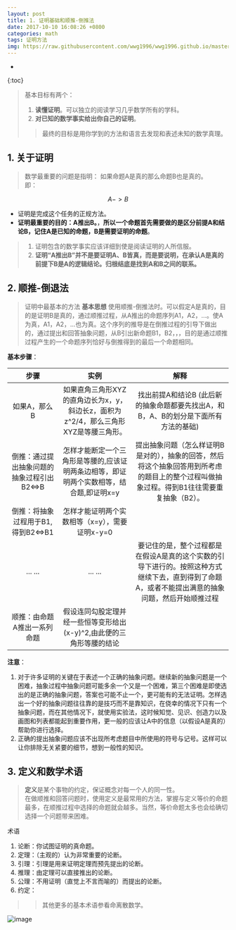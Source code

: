 ```yaml
---
layout: post
title: 1. 证明基础和顺推-倒推法
date: 2017-10-10 16:08:26 +0800
categories: math
tags: 证明方法 
img: https://raw.githubusercontent.com/wwg1996/wwg1996.github.io/master/images/proof.jpg
---
```


* 
{:toc}

> 基本目标有两个：
> 1. **读懂证明**。可以独立的阅读学习几乎数学所有的学科。
> 2. **对已知的数学事实给出你自己的证明**。
> > 最终的目标是用你学到的方法和语言去发现和表述未知的数学真理。

## 1. 关于证明
> 数学最重要的问题是指明： 如果命题A是真的那么命题B也是真的。\
> 即：
```math
 A -> B
```
* 证明是完成这个任务的正规方法。
* **证明最重要的目的：A推出B。**，**所以一个命题首先需要做的是区分前提A和结论B，记住A是已知的命题，B是需要证明的命题**。
> 1. 证明包含的数学事实应该详细到使是阅读证明的人所信服。
> 2. **证明“A推出B”并不是要证明A、B皆真，而是要说明，在承认A是真的前提下B是A的逻辑结论。归根结底是找到A和B之间的联系。**

## 2. 顺推-倒退法
> 证明中最基本的方法
> **基本思想**
> 使用顺推-倒推法时。可以假定A是真的，目的是证明B是真的，通过顺推过程，从A推出的命题序列A1，A2，...。使A为真，A1，A2，...也为真。这个序列的推导是在倒推过程的引导下做出的，通过提出和回答抽象问题，从B引出新命题B1，B2，，，目的是通过顺推过程产生的一个命题序列恰好与倒推得到的最后一个命题相同。

**基本步骤**：

|            步骤            |                    实例                    |                    解释                    |
| :----------------------: | :--------------------------------------: | :--------------------------------------: |
|         如果A，那么B          | 如果直角三角形XYZ的直角边长为x，y，斜边长z，面积为z^2/4，那么三角形XYZ是等腰三角形。 | 找出前提A和结论B (此后新的抽象命题都要先找出A，和B，A、B的划分是下面所有方法的基础) |
| 倒推：通过提出抽象问题的抽象过程引出B2<=>B | 怎样才能断定一个三角形是等腰的,应该证明两条边相等，即证明两个实数相等，结合题,即证明x=y | 提出抽象问题（怎么样证明B是对的），抽象的回答，然后将这个抽象回答用到所考虑的题目上的整个过程叫做抽象过程。得到B1往往需要重复抽象（B2）。 |
|  倒推：将抽象过程用于B1,得到B2<=>B1  |       怎样才能证明两个实数相等（x=y），需要证明x-y=0        |                                          |
|         ... ...          |                 ... ...                  | 要记住的是，整个过程都是在假设A是真的这个实数的引导下进行的。按照这种方式继续下去，直到得到了命题A，或者不能提出满意的抽象问题，然后开始顺推过程 |
|      顺推：由命题A推出一系列命题      |  假设连同勾股定理并经一些恒等变形给出(x-y)^2,由此便的三角形等腰的结论  |                                          |

**注意**：
1. 对于许多证明的关键在于表述一个正确的抽象问题。继续新的抽象问题是一个困难，抽象过程中抽象问题可能多余一个又是一个困难，第三个困难是即使选出的是正确的抽象问题，答案也可能不止一个，更可能有的无法证明。怎样选出一个好的抽象问题往往靠的是技巧而不是靠知识，在侥幸的情况下只有一个抽象问题，而在其他情况下，就使用实验法，这时候知觉、见识、创造力以及画图和列表都能起到重要作用，更一般的应该让A中的信息（以假设A是真的）帮助你进行选择。
2. 正确的提出抽象问题应该不出现所考虑题目中所使用的符号与记号。这样可以让你排除无关紧要的细节，想到一般性的知识。

## 3. 定义和数学术语
> **定义**是某个事物的约定，保证概念对每一个人的同一性。\
> 在做顺推和回答问题时，使用定义是最常用的方法，掌握与定义等价的命题最多，在顺推过程中选择的命题就会越多。当然，等价命题太多也会给确切选择一个问题带来困难。

术语
1. 论断：你试图证明的真命题。
2. 定理：（主观的）认为非常重要的论断。
3. 引理：引理是用来证明定理而预先提出的论断。
4. 推理：由定理可以直接推出的论断。
5. 公理：不用证明（直觉上不言而喻的）而提出的论断。
6. 约定：

>> 其他更多的基本术语参看命离散数学。

![image](https://raw.githubusercontent.com/wwg1996/wwg1996.github.io/master/images/stdt.png)